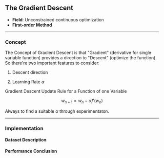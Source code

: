 ## The Gradient Descent
- **Field**: Unconstrained continuous optimization
- **First-order Method**

---
### **Concept**
The Concept of Gradient Descent is that "Gradient" (derivative for single variable function) provides a direction to "Descent" (optimize the function). So there're two important features to consider:

1. Descent direction

2. Learning Rate $\alpha$

Gradient Descent Update Rule for a Function of one Variable
```math
w_{n+1} = w_n - \alpha f'(w_n) 
```

Always to find a suitable $\alpha$ through experimentaton.



---

### **Implementation**

#### **Dataset Description**

#### **Performance Conclusion**